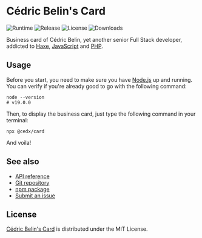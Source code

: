 # Cédric Belin's Card
![Runtime](https://badgen.net/npm/node/@cedx/card) ![Release](https://badgen.net/npm/v/@cedx/card) ![License](https://badgen.net/npm/license/@cedx/card) ![Downloads](https://badgen.net/npm/dt/@cedx/card)

Business card of Cédric Belin, yet another senior Full Stack developer,
addicted to [Haxe](https://haxe.org), [JavaScript](https://developer.mozilla.org/docs/Web/JavaScript) and [PHP](https://www.php.net).

## Usage
Before you start, you need to make sure you have [Node.js](https://nodejs.org) up and running.
You can verify if you're already good to go with the following command:

```shell
node --version
# v19.0.0
```

Then, to display the business card, just type the following command in your terminal:

```shell
npx @cedx/card
```

And voila!

## See also
- [API reference](https://docs.belin.io/card)
- [Git repository](https://github.com/cedx/card)
- [npm package](https://www.npmjs.com/package/@cedx/card)
- [Submit an issue](https://github.com/cedx/card/issues)

## License
[Cédric Belin's Card](https://github.com/cedx/card) is distributed under the MIT License.
